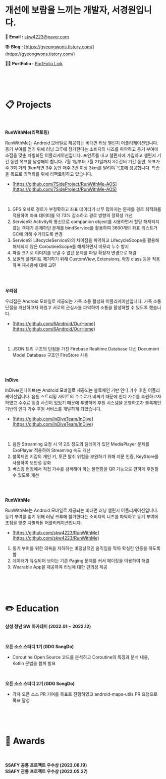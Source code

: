 


# 개선에 보람을 느끼는 개발자, 서경원입니다.


📧 **Email :** skw4223@naver.com

📚 **Blog :** [https://gyeongwons.tistory.com/](https://gyeongwons.tistory.com/)

🧑🏻 **PortFolio :** [PortFolio Link](https://curly-crowberry-6e3.notion.site/42c446ede7134f3ea43a116e6ff7fda9?pvs=4)

</br>
</br>
</br>

# :clipboard: Projects

</br>

__RunWithMe(리팩토링)__

RunWithMe는 Android 모바일로 제공되는 비대면 러닝 챌린지 어플리케이션입니다. 동기 부여를 얻기 위해 러닝 크루에 참가한다는 소비자의 니즈를 파악하고 동기 부여에 초점을 맞춘 차별화된 어플리케이션입니다. 포인트를 내고 챌린지에 가입하고 챌린지 기간 동안 목표를 달성해야 합니다. 7월 1일부터 7월 21일까지 3주간의 기간 동안, 목표가 주 3회 거리 3km라면 3주 동안 매주 3번 이상 3km를 달려야 목표에 성공합니다. 학습을 목표로 최적화를 위해 리팩토링하고 있습니다.
- [https://github.com/7SideProject/RunWithMe-AOS](https://github.com/7SideProject/RunWithMe-AOS)
</br>

1.	GPS 오차로 경로가 부정확하고 좌표 데이터가 너무 많아지는 문제를 경로 최적화를 적용하여 좌표 데이터를 약 73% 감소하고 경로 방향의 정확성 개선
2.	Service와 Activity와 통신으로 companion object를 사용하면서 할당 해제되지 않는 객체가 존재하던 문제를 bindService를 활용하여 3600개의 좌표 리스트가 GC에 의해 수거되도록 변경
3.	Service와 LifecycleService와의 차이점을 파악하고 LifecycleScope를 활용해 해제되지 않은 CoroutineScope를 해제하면서 메모리 누수 방지
4.	파일 크기로 이미지를 보낼 수 없던 문제를 파일 확장자 변경으로 해결
5.	보일러 플레이트 제거하기 위해 CustomView, Extensions, 확장 class 등을 적용하며 재사용에 대해 고민
   
</br></br>

__우리집__

우리집은 Android 모바일로 제공되는 가족 소통 활성화 어플리케이션입니다. 가족 소통 단절을 개선하고자 하였고 서로의 관심사를 파악하여 소통을 활성화할 수 있도록 했습니다.
- [https://github.com/6Android/OurHome](https://github.com/6Android/OurHome)

</br>

1.	JSON 트리 구조의 단점을 가진 Firebase Realtime Database 대신 Document Model Database 구조인 FireStore 사용

</br></br>

__InDive__

InDive(인다이브)는 Android 모바일로 제공되는 블록체인 기반 인디 가수 후원 어플리케이션입니다. 음원 스트리밍 사이트의 수수료가 비싸기 때문에 인디 가수를 후원하고자 하였고 수수료 횡령 사건이 있었기 때문에 투명하게 후원 시스템을 운영하고자 블록체인 기반의 인디 가수 후원 서비스를 개발하게 되었습니다.
- [https://github.com/InDiveTeam/InDive](https://github.com/InDiveTeam/InDive)

</br>

1.	음원 Streaming 요청 시 약 2초 정도의 딜레이가 있던 MediaPlayer 문제를 ExoPlayer 적용하여 Streaming 속도 개선
2.	블록체인 지갑의 개인 키, 토큰 탈취 위험을 보완하기 위해 지문 인증, KeyStore를 사용하여 보안성 강화
3.	버스킹 현장에서 직접 가수를 검색해야 하는 불편함을 QR 기능으로 편하게 후원할 수 있도록 개선

</br></br>

__RunWithMe__

RunWithMe는 Android 모바일로 제공되는 비대면 러닝 챌린지 어플리케이션입니다. 동기 부여를 얻기 위해 러닝 크루에 참가한다는 소비자의 니즈를 파악하고 동기 부여에 초점을 맞춘 차별화된 어플리케이션입니다. 
- [https://github.com/skw4223/RunWithMe](https://github.com/skw4223/RunWithMe)

1.	동기 부여를 위한 의욕을 저하하는 비정상적인 움직임을 막아 확실한 인증을 하도록 함
2.	데이터가 유실되어 보이는 기존 Paging 문제를 커서 페이징을 이용하여 해결
3.	Wearable App을 제공하여 러닝에 대한 편의성 제공

</br>
</br>
</br>


# :pencil2: Education
__삼성 청년 SW 아카데미 (2022.01 ~ 2022.12)__

</br>

__오픈 소스 스터디 1기 (GDG SongDo)__
- Coroutine Open Source 코드를 분석하고 Coroutine의 특징과 분석 내용, Kotlin 문법을 함께 발표

</br>

__오픈 소스 스터디 2기 (GDG SongDo)__
- 각자 오픈 소스 PR 기여를 목표로 진행하였고 android-maps-utils PR 요청으로 목표 달성


</br>
</br>
</br>



# 🥇 Awards
</br>

__SSAFY 공통 프로젝트 우수상 (2022.08.19)__
</br>
__SSAFY 관통 프로젝트 우수상 (2022.05.27)__

</br></br>


<!--
**skw4223/skw4223** is a ✨ _special_ ✨ repository because its `README.md` (this file) appears on your GitHub profile.

Here are some ideas to get you started:

- 🔭 I’m currently working on ...
- 🌱 I’m currently learning ...
- 👯 I’m looking to collaborate on ...
- 🤔 I’m looking for help with ...
- 💬 Ask me about ...
- 📫 How to reach me: ...
- 😄 Pronouns: ...
- ⚡ Fun fact: ...
-->

